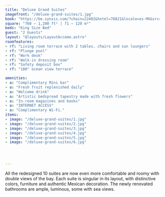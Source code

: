 ```yaml
---
title: "Deluxe Grand Suites"
imagefront: "/deluxe-grand-suites/1.jpg"
book: "https://be.synxis.com/?chain=22402&hotel=78821&locale=es-MX&src=24C&room=DGS%20%20"
square: "760 – 1,280 ft² | 71 – 120 m²"
beds: "King Size Bed"
guest: "2 Guests"
layout: "@layouts/LayoutAccomo.astro"
roomfeatures:
- rf: "Living room terrace with 2 tables, chairs and sun loungers"
- rf: "Plunge pool"
- rf: "Work desk"
- rf: "Walk-in dressing room"
- rf: "Safety deposit box"
- rf: "180° ocean view terrace"

amenities:
- a: "Complimentary Mini bar"
- a: "Fresh fruit replenished daily"
- a: "Welcome drink"
- a: "Artistic bedspread tapestry made with fresh flowers"
- a: "In-room magazines and books"
- a: "INTERNET ACCESS"
- a: "Complimentary Wi-Fi."
items:
- image: "/deluxe-grand-suites/1.jpg"
- image: "/deluxe-grand-suites/2.jpg"
- image: "/deluxe-grand-suites/3.jpg"
- image: "/deluxe-grand-suites/4.jpg"
- image: "/deluxe-grand-suites/5.jpg"
- image: "/deluxe-grand-suites/6.jpg"




---
```

All the redesigned 10 suites are now even more comfortable and roomy with double views of the bay. Each suite is singular in its layout, with distinctive colors, furniture and authentic Mexican decoration. The newly renovated bathrooms are ample, luminous, some with sea views.






